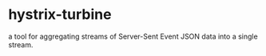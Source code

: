 # hystrix-turbine
a tool for aggregating streams of Server-Sent Event JSON data into a single stream. 
